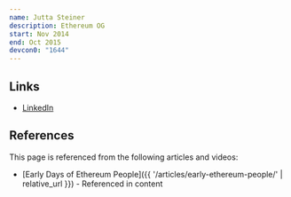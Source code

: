 ```yaml
---
name: Jutta Steiner
description: Ethereum OG
start: Nov 2014
end: Oct 2015
devcon0: "1644"
---
```


## Links
- [LinkedIn](https://www.linkedin.com/in/jutta-steiner/)

## References

This page is referenced from the following articles and videos:

- [Early Days of Ethereum People]({{ '/articles/early-ethereum-people/' | relative_url }}) - Referenced in content
